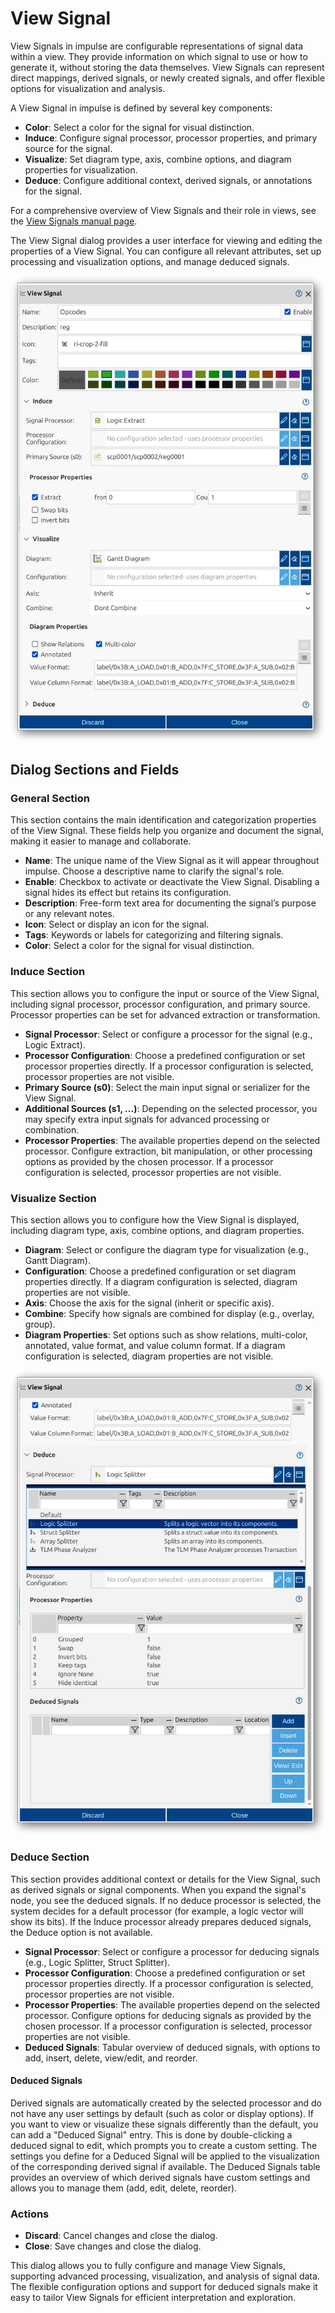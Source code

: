 # View Signal
View Signals in impulse are configurable representations of signal data within a view. They provide information on which signal to use or how to generate it, without storing the data themselves. View Signals can represent direct mappings, derived signals, or newly created signals, and offer flexible options for visualization and analysis.

A View Signal in impulse is defined by several key components:
- **Color**: Select a color for the signal for visual distinction.
- **Induce**: Configure signal processor, processor properties, and primary source for the signal.
- **Visualize**: Set diagram type, axis, combine options, and diagram properties for visualization.
- **Deduce**: Configure additional context, derived signals, or annotations for the signal.

For a comprehensive overview of View Signals and their role in views, see the [View Signals manual page](../impulse-manual/5_viewsignals.md).

The View Signal dialog provides a user interface for viewing and editing the properties of a View Signal. You can configure all relevant attributes, set up processing and visualization options, and manage deduced signals.

![](images/ss_view-signal_dialog1.png)

## Dialog Sections and Fields

### General Section
This section contains the main identification and categorization properties of the View Signal. These fields help you organize and document the signal, making it easier to manage and collaborate.

- **Name**: The unique name of the View Signal as it will appear throughout impulse. Choose a descriptive name to clarify the signal's role.
- **Enable**: Checkbox to activate or deactivate the View Signal. Disabling a signal hides its effect but retains its configuration.
- **Description**: Free-form text area for documenting the signal’s purpose or any relevant notes.
- **Icon**: Select or display an icon for the signal.
- **Tags**: Keywords or labels for categorizing and filtering signals.
- **Color**: Select a color for the signal for visual distinction.

### Induce Section
This section allows you to configure the input or source of the View Signal, including signal processor, processor configuration, and primary source. Processor properties can be set for advanced extraction or transformation.

- **Signal Processor**: Select or configure a processor for the signal (e.g., Logic Extract).
- **Processor Configuration**: Choose a predefined configuration or set processor properties directly. If a processor configuration is selected, processor properties are not visible.
- **Primary Source (s0)**: Select the main input signal or serializer for the View Signal.
- **Additional Sources (s1, ...)**: Depending on the selected processor, you may specify extra input signals for advanced processing or combination.
- **Processor Properties**: The available properties depend on the selected processor. Configure extraction, bit manipulation, or other processing options as provided by the chosen processor. If a processor configuration is selected, processor properties are not visible.

### Visualize Section
This section allows you to configure how the View Signal is displayed, including diagram type, axis, combine options, and diagram properties.

- **Diagram**: Select or configure the diagram type for visualization (e.g., Gantt Diagram).
- **Configuration**: Choose a predefined configuration or set diagram properties directly. If a diagram configuration is selected, diagram properties are not visible.
- **Axis**: Choose the axis for the signal (inherit or specific axis).
- **Combine**: Specify how signals are combined for display (e.g., overlay, group).
- **Diagram Properties**: Set options such as show relations, multi-color, annotated, value format, and value column format. If a diagram configuration is selected, diagram properties are not visible.

![](images/ss_view-signal_dialog2.png)

### Deduce Section
This section provides additional context or details for the View Signal, such as derived signals or signal components. When you expand the signal's node, you see the deduced signals. If no deduce processor is selected, the system decides for a default processor (for example, a logic vector will show its bits). If the Induce processor already prepares deduced signals, the Deduce option is not available.

- **Signal Processor**: Select or configure a processor for deducing signals (e.g., Logic Splitter, Struct Splitter).
- **Processor Configuration**: Choose a predefined configuration or set processor properties directly. If a processor configuration is selected, processor properties are not visible.
- **Processor Properties**: The available properties depend on the selected processor. Configure options for deducing signals as provided by the chosen processor. If a processor configuration is selected, processor properties are not visible.
- **Deduced Signals**: Tabular overview of deduced signals, with options to add, insert, delete, view/edit, and reorder.

#### Deduced Signals
Derived signals are automatically created by the selected processor and do not have any user settings by default (such as color or display options). If you want to view or visualize these signals differently than the default, you can add a "Deduced Signal" entry. This is done by double-clicking a deduced signal to edit, which prompts you to create a custom setting. The settings you define for a Deduced Signal will be applied to the visualization of the corresponding derived signal if available. The Deduced Signals table provides an overview of which derived signals have custom settings and allows you to manage them (add, edit, delete, reorder).

### Actions
- **Discard**: Cancel changes and close the dialog.
- **Close**: Save changes and close the dialog.

This dialog allows you to fully configure and manage View Signals, supporting advanced processing, visualization, and analysis of signal data. The flexible configuration options and support for deduced signals make it easy to tailor View Signals for efficient interpretation and exploration.
